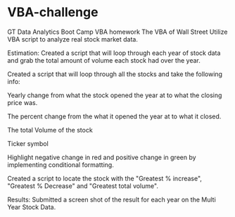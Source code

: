 # VBA-challenge
GT Data Analytics Boot Camp VBA homework
The VBA of Wall Street
Utilize VBA script to analyze real stock market data.

Estimation:
Created a script that will loop through each year of stock data and grab the total amount of volume each stock had over the year.

Created a script that will loop through all the stocks and take the following info:

Yearly change from what the stock opened the year at to what the closing price was.

The percent change from the what it opened the year at to what it closed.

The total Volume of the stock

Ticker symbol

Highlight negative change in red and positive change in green by implementing conditional formatting.

Created a script to locate the stock with the "Greatest % increase", "Greatest % Decrease" and "Greatest total volume".

Results:
Submitted a screen shot of the result for each year on the Multi Year Stock Data.
